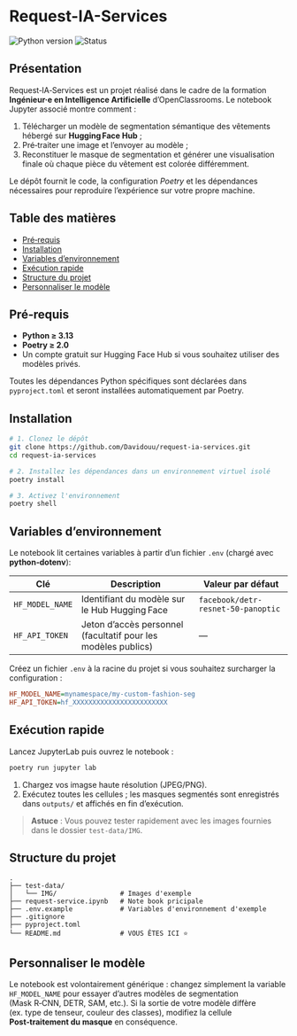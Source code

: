 # Request-IA-Services

![Python version](https://img.shields.io/badge/python-3.13+-blue)
![Status](https://img.shields.io/badge/status-beta-yellow)

## Présentation

Request‑IA‑Services est un projet réalisé dans le cadre de la formation **Ingénieur·e en Intelligence Artificielle** d’OpenClassrooms.
Le notebook Jupyter associé montre comment :

1. Télécharger un modèle de segmentation sémantique des vêtements hébergé sur **Hugging Face Hub** ;
2. Pré‑traiter une image et l’envoyer au modèle ;
3. Reconstituer le masque de segmentation et générer une visualisation finale où chaque pièce du vêtement est colorée différemment.

Le dépôt fournit le code, la configuration *Poetry* et les dépendances nécessaires pour reproduire l’expérience sur votre propre machine.

## Table des matières

* [Pré‑requis](#pré‑requis)
* [Installation](#installation)
* [Variables d’environnement](#variables-denvironnement)
* [Exécution rapide](#exécution-rapide)
* [Structure du projet](#structure-du-projet)
* [Personnaliser le modèle](#personnaliser-le-modèle)

## Pré‑requis

* **Python ≥ 3.13**
* **Poetry ≥ 2.0**
* Un compte gratuit sur Hugging Face Hub si vous souhaitez utiliser des modèles privés.

Toutes les dépendances Python spécifiques sont déclarées dans `pyproject.toml` et seront installées automatiquement par Poetry.

## Installation

```bash
# 1. Clonez le dépôt
git clone https://github.com/Davidouu/request-ia-services.git
cd request-ia-services

# 2. Installez les dépendances dans un environnement virtuel isolé
poetry install

# 3. Activez l'environnement
poetry shell
```

## Variables d’environnement

Le notebook lit certaines variables à partir d’un fichier `.env` (chargé avec **python‑dotenv**):

| Clé             | Description                                                   | Valeur par défaut                  |
| --------------- | ------------------------------------------------------------- | ---------------------------------- |
| `HF_MODEL_NAME` | Identifiant du modèle sur le Hub Hugging Face                 | `facebook/detr-resnet-50-panoptic` |
| `HF_API_TOKEN`  | Jeton d’accès personnel (facultatif pour les modèles publics) | —                                  |

Créez un fichier `.env` à la racine du projet si vous souhaitez surcharger la configuration :

```ini
HF_MODEL_NAME=mynamespace/my-custom-fashion-seg
HF_API_TOKEN=hf_XXXXXXXXXXXXXXXXXXXXXXXX
```

## Exécution rapide

Lancez JupyterLab puis ouvrez le notebook :

```bash
poetry run jupyter lab
```

1. Chargez vos imagse haute résolution (JPEG/PNG).
2. Exécutez toutes les cellules ; les masques segmentés sont enregistrés dans `outputs/` et affichés en fin d’exécution.

> **Astuce** : Vous pouvez tester rapidement avec les images fournies dans le dossier `test-data/IMG`.

## Structure du projet

```
.
├── test-data/
│   └── IMG/                # Images d'exemple
├── request-service.ipynb   # Note book pricipale
├── .env.example            # Variables d'environnement d'exemple
├── .gitignore
├── pyproject.toml
└── README.md               # VOUS ÊTES ICI ⭐
```

## Personnaliser le modèle

Le notebook est volontairement générique : changez simplement la variable `HF_MODEL_NAME` pour essayer d’autres modèles de segmentation (Mask R‑CNN, DETR, SAM, etc.).
Si la sortie de votre modèle diffère (ex. type de tenseur, couleur des classes), modifiez la cellule **Post‑traitement du masque** en conséquence.

